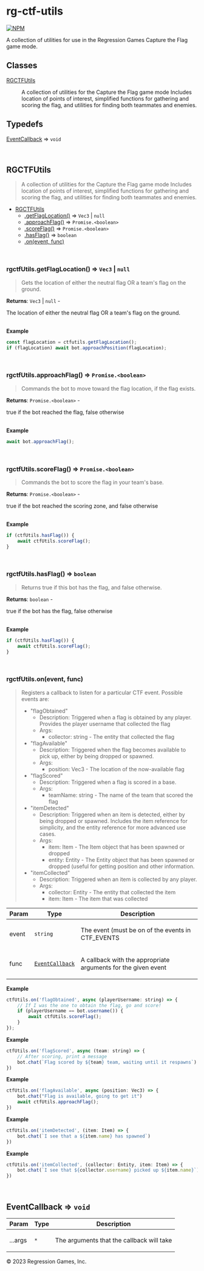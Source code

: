 # rg-ctf-utils

[![NPM](https://img.shields.io/npm/v/rg-ctf-utils.svg)](https://www.npmjs.com/package/rg-ctf-utils)

A collection of utilities for use in the Regression Games Capture the Flag game mode.

## Classes

<dl>
<dt><a href="#RGCTFUtils">RGCTFUtils</a></dt>
<dd><p>A collection of utilities for the Capture the Flag game mode
Includes location of points of interest, simplified functions
for gathering and scoring the flag, and utilities for finding
both teammates and enemies.</p></dd>
</dl>

## Typedefs

<dl>
<dt><a href="#EventCallback">EventCallback</a> ⇒ <code>void</code></dt>
<dd></dd>
</dl>


<br><a name="RGCTFUtils"></a>

## RGCTFUtils
> <p>A collection of utilities for the Capture the Flag game mode
> Includes location of points of interest, simplified functions
> for gathering and scoring the flag, and utilities for finding
> both teammates and enemies.</p>


* [RGCTFUtils](#RGCTFUtils)
    * [.getFlagLocation()](#RGCTFUtils+getFlagLocation) ⇒ <code>Vec3</code> \| <code>null</code>
    * [.approachFlag()](#RGCTFUtils+approachFlag) ⇒ <code>Promise.&lt;boolean&gt;</code>
    * [.scoreFlag()](#RGCTFUtils+scoreFlag) ⇒ <code>Promise.&lt;boolean&gt;</code>
    * [.hasFlag()](#RGCTFUtils+hasFlag) ⇒ <code>boolean</code>
    * [.on(event, func)](#RGCTFUtils+on)


<br><a name="RGCTFUtils+getFlagLocation"></a>

### rgctfUtils.getFlagLocation() ⇒ <code>Vec3</code> \| <code>null</code>
> <p>Gets the location of either the neutral flag OR a team's flag on the ground.</p>

**Returns**: <code>Vec3</code> \| <code>null</code> - <p>The location of either the neutral flag OR a team's flag on the ground.</p>  
**Example**  
```js
const flagLocation = ctfutils.getFlagLocation();
if (flagLocation) await bot.approachPosition(flagLocation);
```

<br><a name="RGCTFUtils+approachFlag"></a>

### rgctfUtils.approachFlag() ⇒ <code>Promise.&lt;boolean&gt;</code>
> <p>Commands the bot to move toward the flag location, if the flag exists.</p>

**Returns**: <code>Promise.&lt;boolean&gt;</code> - <p>true if the bot reached the flag, false otherwise</p>  
**Example**  
```js
await bot.approachFlag();
```

<br><a name="RGCTFUtils+scoreFlag"></a>

### rgctfUtils.scoreFlag() ⇒ <code>Promise.&lt;boolean&gt;</code>
> <p>Commands the bot to score the flag in your team's base.</p>

**Returns**: <code>Promise.&lt;boolean&gt;</code> - <p>true if the bot reached the scoring zone, and false otherwise</p>  
**Example**  
```js
if (ctfUtils.hasFlag()) {
    await ctfUtils.scoreFlag();
}
```

<br><a name="RGCTFUtils+hasFlag"></a>

### rgctfUtils.hasFlag() ⇒ <code>boolean</code>
> <p>Returns true if this bot has the flag, and false otherwise.</p>

**Returns**: <code>boolean</code> - <p>true if the bot has the flag, false otherwise</p>  
**Example**  
```js
if (ctfUtils.hasFlag()) {
    await ctfUtils.scoreFlag();
}
```

<br><a name="RGCTFUtils+on"></a>

### rgctfUtils.on(event, func)
> <p>Registers a callback to listen for a particular CTF event. Possible events are:</p>
> <ul>
> <li>&quot;flagObtained&quot;
> <ul>
> <li>Description: Triggered when a flag is obtained by any player. Provides the player username that collected the
> flag</li>
> <li>Args:
> <ul>
> <li>collector: string - The entity that collected the flag</li>
> </ul>
> </li>
> </ul>
> </li>
> <li>&quot;flagAvailable&quot;
> <ul>
> <li>Description: Triggered when the flag becomes available to pick up, either by being dropped or spawned.</li>
> <li>Args:
> <ul>
> <li>position: Vec3 - The location of the now-available flag</li>
> </ul>
> </li>
> </ul>
> </li>
> <li>&quot;flagScored&quot;
> <ul>
> <li>Description: Triggered when a flag is scored in a base.</li>
> <li>Args:
> <ul>
> <li>teamName: string - The name of the team that scored the flag</li>
> </ul>
> </li>
> </ul>
> </li>
> <li>&quot;itemDetected&quot;
> <ul>
> <li>Description: Triggered when an item is detected, either by being dropped or spawned. Includes the item
> reference for simplicity, and the entity reference for more advanced use cases.</li>
> <li>Args:
> <ul>
> <li>item: Item - The Item object that has been spawned or dropped</li>
> <li>entity: Entity - The Entity object that has been spawned or dropped (useful for getting position and other
> information.</li>
> </ul>
> </li>
> </ul>
> </li>
> <li>&quot;itemCollected&quot;
> <ul>
> <li>Description: Triggered when an item is collected by any player.</li>
> <li>Args:
> <ul>
> <li>collector: Entity - The entity that collected the item</li>
> <li>item: Item - The item that was collected</li>
> </ul>
> </li>
> </ul>
> </li>
> </ul>


| Param | Type | Description |
| --- | --- | --- |
| event | <code>string</code> | <p>The event (must be on of the events in CTF_EVENTS</p> |
| func | [<code>EventCallback</code>](#EventCallback) | <p>A callback with the appropriate arguments for the given event</p> |

**Example**  
```js
ctfUtils.on('flagObtained', async (playerUsername: string) => {
    // If I was the one to obtain the flag, go and score!
    if (playerUsername == bot.username()) {
        await ctfUtils.scoreFlag();
    }
});
```
**Example**  
```js
ctfUtils.on('flagScored', async (team: string) => {
    // After scoring, print a message
    bot.chat(`Flag scored by ${team} team, waiting until it respawns`)
})
```
**Example**  
```js
ctfUtils.on('flagAvailable', async (position: Vec3) => {
    bot.chat("Flag is available, going to get it")
    await ctfUtils.approachFlag();
})
```
**Example**  
```js
ctfUtils.on('itemDetected', (item: Item) => {
    bot.chat(`I see that a ${item.name} has spawned`)
})
```
**Example**  
```js
ctfUtils.on('itemCollected', (collector: Entity, item: Item) => {
    bot.chat(`I see that ${collector.username} picked up ${item.name}`)
})
```

<br><a name="EventCallback"></a>

## EventCallback ⇒ <code>void</code>

| Param | Type | Description |
| --- | --- | --- |
| ...args | <code>\*</code> | <p>The arguments that the callback will take</p> |


&copy; 2023 Regression Games, Inc.